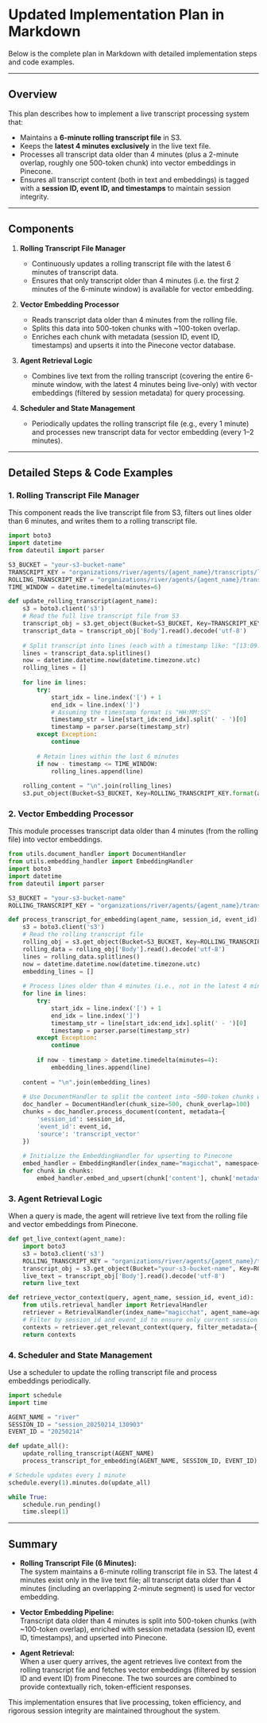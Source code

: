 # Updated Implementation Plan in Markdown

Below is the complete plan in Markdown with detailed implementation steps and code examples.

---

## Overview

This plan describes how to implement a live transcript processing system that:
- Maintains a **6-minute rolling transcript file** in S3.
- Keeps the **latest 4 minutes exclusively** in the live text file.
- Processes all transcript data older than 4 minutes (plus a 2-minute overlap, roughly one 500-token chunk) into vector embeddings in Pinecone.
- Ensures all transcript content (both in text and embeddings) is tagged with a **session ID, event ID, and timestamps** to maintain session integrity.

---

## Components

1. **Rolling Transcript File Manager**
   - Continuously updates a rolling transcript file with the latest 6 minutes of transcript data.
   - Ensures that only transcript older than 4 minutes (i.e. the first 2 minutes of the 6-minute window) is available for vector embedding.

2. **Vector Embedding Processor**
   - Reads transcript data older than 4 minutes from the rolling file.
   - Splits this data into 500-token chunks with ~100-token overlap.
   - Enriches each chunk with metadata (session ID, event ID, timestamps) and upserts it into the Pinecone vector database.

3. **Agent Retrieval Logic**
   - Combines live text from the rolling transcript (covering the entire 6-minute window, with the latest 4 minutes being live-only) with vector embeddings (filtered by session metadata) for query processing.

4. **Scheduler and State Management**
   - Periodically updates the rolling transcript file (e.g., every 1 minute) and processes new transcript data for vector embedding (every 1–2 minutes).

---

## Detailed Steps & Code Examples

### 1. Rolling Transcript File Manager

This component reads the live transcript file from S3, filters out lines older than 6 minutes, and writes them to a rolling transcript file.

```python
import boto3
import datetime
from dateutil import parser

S3_BUCKET = "your-s3-bucket-name"
TRANSCRIPT_KEY = "organizations/river/agents/{agent_name}/transcripts/live.txt"
ROLLING_TRANSCRIPT_KEY = "organizations/river/agents/{agent_name}/transcripts/rolling.txt"
TIME_WINDOW = datetime.timedelta(minutes=6)

def update_rolling_transcript(agent_name):
    s3 = boto3.client('s3')
    # Read the full live transcript file from S3
    transcript_obj = s3.get_object(Bucket=S3_BUCKET, Key=TRANSCRIPT_KEY.format(agent_name=agent_name))
    transcript_data = transcript_obj['Body'].read().decode('utf-8')
    
    # Split transcript into lines (each with a timestamp like: "[13:09:04 - ...]")
    lines = transcript_data.splitlines()
    now = datetime.datetime.now(datetime.timezone.utc)
    rolling_lines = []
    
    for line in lines:
        try:
            start_idx = line.index('[') + 1
            end_idx = line.index(']')
            # Assuming the timestamp format is "HH:MM:SS"
            timestamp_str = line[start_idx:end_idx].split(' - ')[0]
            timestamp = parser.parse(timestamp_str)
        except Exception:
            continue
        
        # Retain lines within the last 6 minutes
        if now - timestamp <= TIME_WINDOW:
            rolling_lines.append(line)
    
    rolling_content = "\n".join(rolling_lines)
    s3.put_object(Bucket=S3_BUCKET, Key=ROLLING_TRANSCRIPT_KEY.format(agent_name=agent_name), Body=rolling_content.encode('utf-8'))
```

### 2. Vector Embedding Processor

This module processes transcript data older than 4 minutes (from the rolling file) into vector embeddings.

```python
from utils.document_handler import DocumentHandler
from utils.embedding_handler import EmbeddingHandler
import boto3
import datetime
from dateutil import parser

S3_BUCKET = "your-s3-bucket-name"
ROLLING_TRANSCRIPT_KEY = "organizations/river/agents/{agent_name}/transcripts/rolling.txt"

def process_transcript_for_embedding(agent_name, session_id, event_id):
    s3 = boto3.client('s3')
    # Read the rolling transcript file
    rolling_obj = s3.get_object(Bucket=S3_BUCKET, Key=ROLLING_TRANSCRIPT_KEY.format(agent_name=agent_name))
    rolling_data = rolling_obj['Body'].read().decode('utf-8')
    lines = rolling_data.splitlines()
    now = datetime.datetime.now(datetime.timezone.utc)
    embedding_lines = []
    
    # Process lines older than 4 minutes (i.e., not in the latest 4 minutes)
    for line in lines:
        try:
            start_idx = line.index('[') + 1
            end_idx = line.index(']')
            timestamp_str = line[start_idx:end_idx].split(' - ')[0]
            timestamp = parser.parse(timestamp_str)
        except Exception:
            continue
        
        if now - timestamp > datetime.timedelta(minutes=4):
            embedding_lines.append(line)
    
    content = "\n".join(embedding_lines)
    
    # Use DocumentHandler to split the content into ~500-token chunks with ~100-token overlap
    doc_handler = DocumentHandler(chunk_size=500, chunk_overlap=100)
    chunks = doc_handler.process_document(content, metadata={
        'session_id': session_id,
        'event_id': event_id,
        'source': 'transcript_vector'
    })
    
    # Initialize the EmbeddingHandler for upserting to Pinecone
    embed_handler = EmbeddingHandler(index_name="magicchat", namespace=agent_name)
    for chunk in chunks:
        embed_handler.embed_and_upsert(chunk['content'], chunk['metadata'])
```

### 3. Agent Retrieval Logic

When a query is made, the agent will retrieve live text from the rolling file and vector embeddings from Pinecone.

```python
def get_live_context(agent_name):
    import boto3
    s3 = boto3.client('s3')
    ROLLING_TRANSCRIPT_KEY = "organizations/river/agents/{agent_name}/transcripts/rolling.txt"
    transcript_obj = s3.get_object(Bucket="your-s3-bucket-name", Key=ROLLING_TRANSCRIPT_KEY.format(agent_name=agent_name))
    live_text = transcript_obj['Body'].read().decode('utf-8')
    return live_text

def retrieve_vector_context(query, agent_name, session_id, event_id):
    from utils.retrieval_handler import RetrievalHandler
    retriever = RetrievalHandler(index_name="magicchat", agent_name=agent_name, top_k=3)
    # Filter by session_id and event_id to ensure only current session data is retrieved
    contexts = retriever.get_relevant_context(query, filter_metadata={'session_id': session_id, 'event_id': event_id})
    return contexts
```

### 4. Scheduler and State Management

Use a scheduler to update the rolling transcript file and process embeddings periodically.

```python
import schedule
import time

AGENT_NAME = "river"
SESSION_ID = "session_20250214_130903"
EVENT_ID = "20250214"

def update_all():
    update_rolling_transcript(AGENT_NAME)
    process_transcript_for_embedding(AGENT_NAME, SESSION_ID, EVENT_ID)

# Schedule updates every 1 minute
schedule.every(1).minutes.do(update_all)

while True:
    schedule.run_pending()
    time.sleep(1)
```

---

## Summary

- **Rolling Transcript File (6 Minutes):**  
  The system maintains a 6-minute rolling transcript file in S3. The latest 4 minutes exist only in the live text file; all transcript data older than 4 minutes (including an overlapping 2-minute segment) is used for vector embedding.

- **Vector Embedding Pipeline:**  
  Transcript data older than 4 minutes is split into 500-token chunks (with ~100-token overlap), enriched with session metadata (session ID, event ID, timestamps), and upserted into Pinecone.

- **Agent Retrieval:**  
  When a user query arrives, the agent retrieves live context from the rolling transcript file and fetches vector embeddings (filtered by session ID and event ID) from Pinecone. The two sources are combined to provide contextually rich, token-efficient responses.

This implementation ensures that live processing, token efficiency, and rigorous session integrity are maintained throughout the system.
</Plan>
```